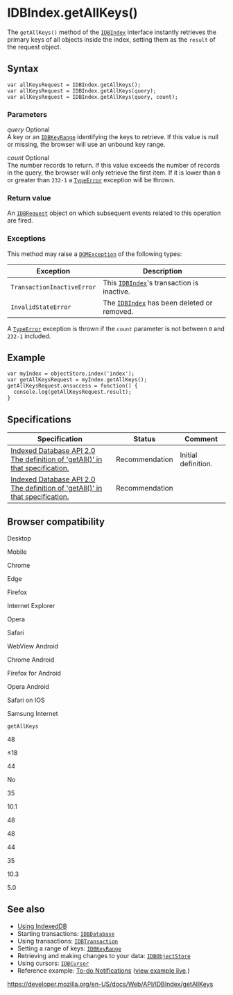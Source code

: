 IDBIndex.getAllKeys()
=====================

The `getAllKeys()` method of the [`IDBIndex`](../idbindex) interface instantly retrieves the primary keys of all objects inside the index, setting them as the `result` of the request object.

Syntax
------

    var allKeysRequest = IDBIndex.getAllKeys();
    var allKeysRequest = IDBIndex.getAllKeys(query);
    var allKeysRequest = IDBIndex.getAllKeys(query, count);

### Parameters

 *query* <span class="badge inline optional">Optional</span>   
A key or an [`IDBKeyRange`](../idbkeyrange) identifying the keys to retrieve. If this value is null or missing, the browser will use an unbound key range.

 *count* <span class="badge inline optional">Optional</span>   
The number records to return. If this value exceeds the number of records in the query, the browser will only retrieve the first item. If it is lower than `0` or greater than `232-1` a [`TypeError`](https://developer.mozilla.org/en-US/docs/Web/JavaScript/Reference/Global_Objects/TypeError) exception will be thrown.

### Return value

An [`IDBRequest`](../idbrequest) object on which subsequent events related to this operation are fired.

### Exceptions

This method may raise a [`DOMException`](../domexception) of the following types:

<table><thead><tr class="header"><th>Exception</th><th>Description</th></tr></thead><tbody><tr class="odd"><td><code>TransactionInactiveError</code></td><td>This <a href="../idbindex"><code>IDBIndex</code></a>'s transaction is inactive.</td></tr><tr class="even"><td><code>InvalidStateError</code></td><td>The <a href="../idbindex"><code>IDBIndex</code></a> has been deleted or removed.<br />
</td></tr></tbody></table>

A [`TypeError`](https://developer.mozilla.org/en-US/docs/Web/JavaScript/Reference/Global_Objects/TypeError) exception is thrown if the `count` parameter is not between `0` and `232-1` included.

Example
-------

    var myIndex = objectStore.index('index');
    var getAllKeysRequest = myIndex.getAllKeys();
    getAllKeysRequest.onsuccess = function() {
      console.log(getAllKeysRequest.result);
    }

Specifications
--------------

<table><thead><tr class="header"><th>Specification</th><th>Status</th><th>Comment</th></tr></thead><tbody><tr class="odd"><td><a href="https://www.w3.org/TR/IndexedDB/#dom-idbindex-getallkeys">Indexed Database API 2.0<br />
<span class="small">The definition of 'getAll()' in that specification.</span></a></td><td><span class="spec-rec">Recommendation</span></td><td>Initial definition.</td></tr><tr class="even"><td><a href="https://www.w3.org/TR/IndexedDB/#dom-idbindex-getallkeys">Indexed Database API 2.0<br />
<span class="small">The definition of 'getAll()' in that specification.</span></a></td><td><span class="spec-rec">Recommendation</span></td><td></td></tr></tbody></table>

Browser compatibility
---------------------

Desktop

Mobile

Chrome

Edge

Firefox

Internet Explorer

Opera

Safari

WebView Android

Chrome Android

Firefox for Android

Opera Android

Safari on IOS

Samsung Internet

`getAllKeys`

48

≤18

44

No

35

10.1

48

48

44

35

10.3

5.0

See also
--------

-   [Using IndexedDB](../indexeddb_api/using_indexeddb)
-   Starting transactions: [`IDBDatabase`](../idbdatabase)
-   Using transactions: [`IDBTransaction`](../idbtransaction)
-   Setting a range of keys: [`IDBKeyRange`](../idbkeyrange)
-   Retrieving and making changes to your data: [`IDBObjectStore`](../idbobjectstore)
-   Using cursors: [`IDBCursor`](../idbcursor)
-   Reference example: [To-do Notifications](https://github.com/mdn/to-do-notifications/tree/gh-pages) ([view example live](https://mdn.github.io/to-do-notifications/).)

<a href="https://developer.mozilla.org/en-US/docs/Web/API/IDBIndex/getAllKeys" class="_attribution-link">https://developer.mozilla.org/en-US/docs/Web/API/IDBIndex/getAllKeys</a>
